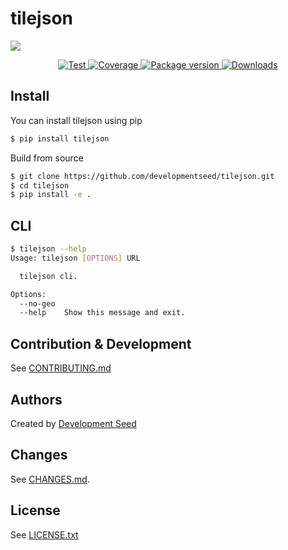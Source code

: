 # tilejson

![](https://user-images.githubusercontent.com/10407788/218823077-5c1567c9-79f0-4147-af92-0fe901986dff.gif)

<p align="center">
  <a href="https://github.com/developmentseed/tilejson/actions?query=workflow%3ACI" target="_blank">
      <img src="https://github.com/developmentseed/tilejson/workflows/CI/badge.svg" alt="Test">
  </a>
  <a href="https://codecov.io/gh/developmentseed/tilejson" target="_blank">
      <img src="https://codecov.io/gh/developmentseed/tilejson/branch/main/graph/badge.svg" alt="Coverage">
  </a>
  <a href="https://pypi.org/project/tilejson" target="_blank">
      <img src="https://img.shields.io/pypi/v/tilejson?color=%2334D058&label=pypi%20package" alt="Package version">
  </a>
  <a href="https://github.com/developmentseed/tilejson/blob/main/LICENSE" target="_blank">
      <img src="https://img.shields.io/github/license/developmentseed/tilejson.svg" alt="Downloads">
  </a>
</p>


## Install

You can install tilejson using pip

```bash
$ pip install tilejson
```

Build from source

```bash
$ git clone https://github.com/developmentseed/tilejson.git
$ cd tilejson
$ pip install -e .
```

## CLI

```bash
$ tilejson --help
Usage: tilejson [OPTIONS] URL

  tilejson cli.

Options:
  --no-geo
  --help    Show this message and exit.
```

## Contribution & Development

See [CONTRIBUTING.md](https://github.com/developmentseed/tilejson/blob/main/CONTRIBUTING.md)

## Authors

Created by [Development Seed](<http://developmentseed.org>)

## Changes

See [CHANGES.md](https://github.com/developmentseed/tilejson/blob/main/CHANGES.md).

## License

See [LICENSE.txt](https://github.com/developmentseed/tilejson/blob/main/LICENSE)
